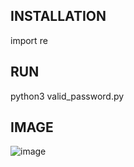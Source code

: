 ## INSTALLATION

import re

## RUN

python3 valid_password.py

## IMAGE

![image](https://user-images.githubusercontent.com/23361796/83189045-542e5680-a150-11ea-9b2e-1b447b10df83.png)